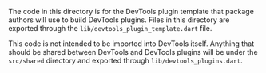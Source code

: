 The code in this directory is for the DevTools plugin template that package
authors will use to build DevTools plugins. Files in this directory are
exported through the `lib/devtools_plugin_template.dart` file.

This code is not intended to be imported into DevTools itself. Anything that
should be shared between DevTools and DevTools plugins will be under the
`src/shared` directory and exported through `lib/devtools_plugins.dart`.
